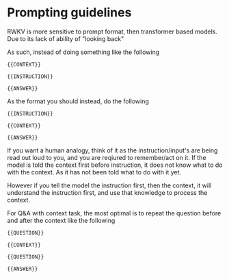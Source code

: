 # Prompting guidelines

RWKV is more sensitive to prompt format, then transformer based models. Due to its lack of ability of "looking back"

As such, instead of doing something like the following

```
{{CONTEXT}}

{{INSTRUCTION}}

{{ANSWER}}
```

As the format you should instead, do the following

```
{{INSTRUCTION}}

{{CONTEXT}}

{{ANSWER}}
```

If you want a human analogy, think of it as the instruction/input's are being read out loud to you, and you are reqiured to remember/act on it. If the model is told the context first before instruction, it does not know what to do with the context. As it has not been told what to do with it yet.

However if you tell the model the instruction first, then the context, it will understand the instruction first, and use that knowledge to process the context.

For Q&A with context task, the most optimal is to repeat the question before and after the context like the following

```
{{QUESTION}}

{{CONTEXT}}

{{QUESTION}}

{{ANSWER}}
```
